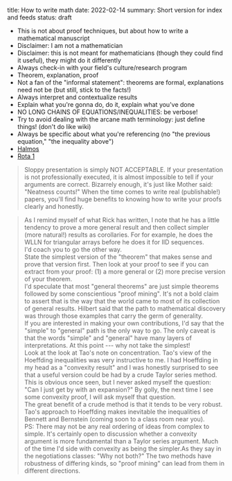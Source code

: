 title: How to write math
date: 2022-02-14
summary: Short version for index and feeds
status: draft

- This is not about proof techniques, but about how to write a mathematical manuscript
- Disclaimer: I am not a mathematician
- Disclaimer: this is not meant for mathematicians (though they could find it useful), they might do it differently
- Always check-in with your field's culture/research program
- Theorem, explanation, proof
- Not a fan of the "informal statement": theorems are formal, explanations need not be (but still, stick to the facts!)
- Always interpret and contextualize results
- Explain what you're gonna do, do it, explain what you've done
- NO LONG CHAINS OF EQUATIONS/INEQUALITIES: be verbose!
- Try to avoid dealing with the arcane math terminology: just define things! (don't do like wiki)
- Always be specific about what you're referencing (no "the previous equation," "the inequality above")
- [Halmos](https://sites.math.washington.edu/~lind/Resources/Halmos.pdf)
- [Rota 1](https://www.ams.org/notices/199701/comm-rota.pdf)

> Sloppy presentation is simply NOT ACCEPTABLE. If your presentation is not professionally executed,
  it is almost impossible to tell if your arguments are correct. Bizarrely enough, it's just like Mother said:
  "Neatness counts!" When the time comes to write real (publishable!) papers,
  you'll find huge benefits to knowing how to write your proofs clearly and honestly.

> As I remind myself of what Rick has written, I note that he has a little tendency to prove a more general result and then collect simpler (more natural!) results as corollaries. For for example, he does the WLLN for triangular arrays before he does it for IID sequences.  
> I'd coach you to go the other way.  
> State the simplest version of the "theorem" that makes sense and prove that version first. Then look at your proof to see if you can extract from your proof: (1) a more general or (2) more precise version of your theorem.  
> I'd speculate that most "general theorems" are just simple theorems followed by some conscientious "proof mining". It's not a bold claim to assert that is the way that the world came to most of its collection of general results. Hilbert said that the path to mathematical discovery was through those examples that carry the germ of generality.  
> If you are interested in making your own contributions, I'd say that the "simple" to "general" path is the only way to go. The only caveat is that the words "simple" and "general" have many layers of interpretations. At this point --- why not take the simplest!  
> Look at the look at Tao's note on concentration. Tao's view of the Hoeffding inequalities was very instructive to me. I had Hoeffding in my head as a "convexity result" and I was honestly surprised to see that a useful version could be had by a crude Taylor series method. This is obvious once seen, but I never asked myself the question: "Can I just get by with an expansion?" By golly, the next time I see some convexity proof, I will ask myself that question.  
> The great benefit of a crude method is that it tends to be very robust. Tao's approach to Hoeffding makes inevitable the inequalities of Bennett and Bernstein (coming soon to a class room near you).  
> PS: There may not be any real ordering of ideas from complex to simple. It's certainly open to discussion whether a convexity argument is more fundamental than a Taylor series argument. Much of the time I'd side with convexity as being the simpler.As they say in the negotiations classes: "Why not both?" The two methods have robustness of differing kinds, so "proof mining" can lead from them in different directions.
